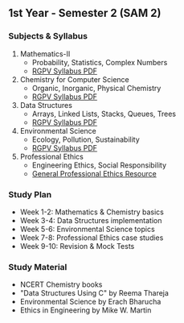 ## 1st Year - Semester 2 (SAM 2)

### Subjects & Syllabus
1. Mathematics-II
   - Probability, Statistics, Complex Numbers
   - [RGPV Syllabus PDF](http://career-shiksha.com/post/syllabus-of-i-year-all-branch-all-subjects-rgpv/)
2. Chemistry for Computer Science
   - Organic, Inorganic, Physical Chemistry
   - [RGPV Syllabus PDF](http://career-shiksha.com/post/syllabus-of-i-year-all-branch-all-subjects-rgpv/)
3. Data Structures
   - Arrays, Linked Lists, Stacks, Queues, Trees
   - [RGPV Syllabus PDF](http://career-shiksha.com/post/syllabus-of-i-year-all-branch-all-subjects-rgpv/)
4. Environmental Science
   - Ecology, Pollution, Sustainability
   - [RGPV Syllabus PDF](http://career-shiksha.com/post/syllabus-of-i-year-all-branch-all-subjects-rgpv/)
5. Professional Ethics
   - Engineering Ethics, Social Responsibility
   - [General Professional Ethics Resource](https://www.nspe.org/resources/ethics)

### Study Plan
- Week 1-2: Mathematics & Chemistry basics
- Week 3-4: Data Structures implementation
- Week 5-6: Environmental Science topics
- Week 7-8: Professional Ethics case studies
- Week 9-10: Revision & Mock Tests

### Study Material
- NCERT Chemistry books
- "Data Structures Using C" by Reema Thareja
- Environmental Science by Erach Bharucha
- Ethics in Engineering by Mike W. Martin
